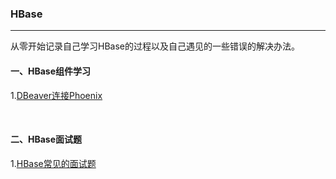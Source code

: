 ### HBase

---

从零开始记录自己学习HBase的过程以及自己遇见的一些错误的解决办法。

#### 一、HBase组件学习

1.[DBeaver连接Phoenix](DBeaver连接Phoenix.md)

<br>

#### 二、HBase面试题

1.[HBase常见的面试题](HBase常见的面试题.md)